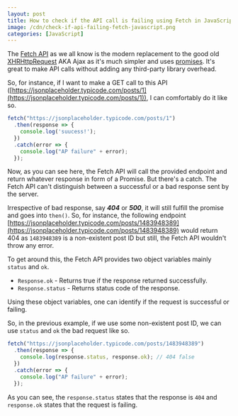 ```yaml
---
layout: post
title: How to check if the API call is failing using Fetch in JavaScript
image: /cdn/check-if-api-failing-fetch-javascript.png
categories: [JavaScript]
---
```


The [Fetch API](https://developer.mozilla.org/en-US/docs/Web/API/Fetch_API) as we all know is the modern replacement to the good old [XHRHttpRequest](https://developer.mozilla.org/en-US/docs/Web/API/XMLHttpRequest) AKA Ajax as it's much simpler and uses [promises](https://developer.mozilla.org/en-US/docs/Web/JavaScript/Reference/Global_Objects/Promise). It's great to make API calls without adding any third-party library overhead.

So, for instance, if I want to make a GET call to this API ([https://jsonplaceholder.typicode.com/posts/1](https://jsonplaceholder.typicode.com/posts/1)), I can comfortably do it like so.

```js
fetch("https://jsonplaceholder.typicode.com/posts/1")
  .then(response => {
    console.log('suucess!');
  })
  .catch(error => {
    console.log("AP failure" + error);
  });
```

Now, as you can see here, the Fetch API will call the provided endpoint and return whatever response in form of a Promise. But there's a catch. The Fetch API can't distinguish between a successful or a bad response sent by the server.

Irrespective of bad response, say ***404*** or ***500***, it will still fulfill the promise and goes into `then()`. So, for instance, the following endpoint [https://jsonplaceholder.typicode.com/posts/1483948389](https://jsonplaceholder.typicode.com/posts/1483948389) would return 404 as `1483948389` is a non-existent post ID but still, the Fetch API wouldn't throw any error.

To get around this, the Fetch API provides two object variables mainly `status` and `ok`.

- `Response.ok` - Returns true if the response returned successfully.
- `Response.status` - Returns status code of the response.

Using these object variables, one can identify if the request is successful or failing.

So, in the previous example, if we use some non-existent post ID, we can use `status` and `ok` the bad request like so.

```js
fetch("https://jsonplaceholder.typicode.com/posts/1483948389")
  .then(response => {
    console.log(response.status, response.ok); // 404 false 
  })
  .catch(error => {
    console.log("AP failure" + error);
  });
```

As you can see, the `response.status` states that the response is `404` and `response.ok` states that the request is failing.